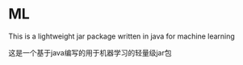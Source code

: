 # ML
This is a lightweight jar package written in java for machine learning

这是一个基于java编写的用于机器学习的轻量级jar包
